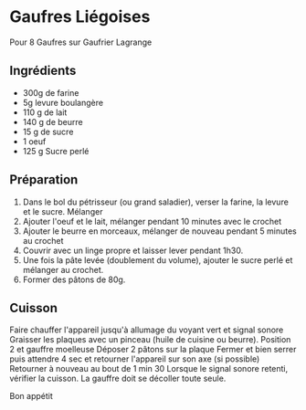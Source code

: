 # Gaufres Liégoises

Pour 8 Gaufres sur Gaufrier Lagrange

## Ingrédients
* 300g de farine
* 5g levure boulangère
* 110 g de lait
* 140 g de beurre
* 15 g de sucre
* 1 oeuf
* 125 g Sucre perlé

## Préparation

1. Dans le bol du pétrisseur (ou grand saladier), verser la farine, la levure et le sucre. Mélanger
2. Ajouter l'oeuf et le lait, mélanger pendant 10 minutes avec le crochet
3. Ajouter le beurre en morceaux, mélanger de nouveau pendant 5 minutes au crochet
4. Couvrir avec un linge propre et laisser lever pendant 1h30.
5. Une fois la pâte levée (doublement du volume), ajouter le sucre perlé et mélanger au crochet.
6. Former des pâtons de 80g.

## Cuisson

Faire chauffer l'appareil jusqu'à allumage du voyant vert et signal sonore
Graisser les plaques avec un pinceau (huile de cuisine ou beurre).
Position 2 et gauffre moelleuse
Déposer 2 pâtons sur la plaque
Fermer et bien serrer puis attendre 4 sec et retourner l'appareil sur son axe (si possible)
Retourner à nouveau au bout de 1 min 30
Lorsque le signal sonore retenti, vérifier la cuisson. La gauffre doit se décoller toute seule.

Bon appétit

